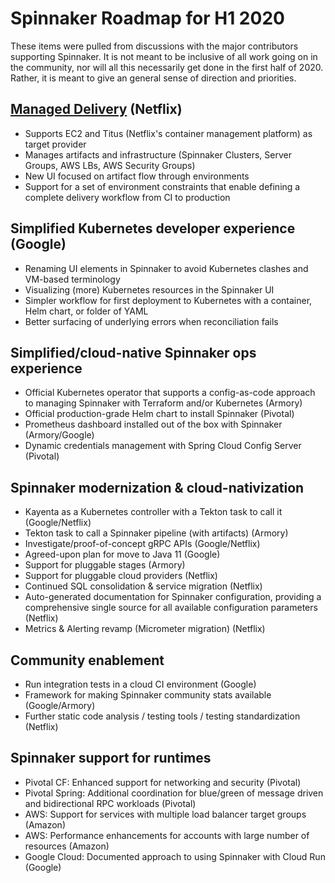 # Spinnaker Roadmap for H1 2020

These items were pulled from discussions with the major contributors supporting
Spinnaker. It is not meant to be inclusive of all work going on in the
community, nor will all this necessarily get done in the first half of 2020.
Rather, it is meant to give an general sense of direction and priorities.

## [Managed Delivery](https://blog.spinnaker.io/managed-delivery-evolving-continuous-delivery-at-netflix-eb74877fb33c) (Netflix)

*   Supports EC2 and Titus (Netflix's container management platform) as target
    provider
*   Manages artifacts and infrastructure (Spinnaker Clusters, Server Groups, AWS
    LBs, AWS Security Groups)
*   New UI focused on artifact flow through environments
*   Support for a set of environment constraints that enable defining a complete
    delivery workflow from CI to production

## Simplified Kubernetes developer experience (Google)

*   Renaming UI elements in Spinnaker to avoid Kubernetes clashes and VM-based
    terminology
*   Visualizing (more) Kubernetes resources in the Spinnaker UI
*   Simpler workflow for first deployment to Kubernetes with a container, Helm
    chart, or folder of YAML
*   Better surfacing of underlying errors when reconciliation fails

## Simplified/cloud-native Spinnaker ops experience

*   Official Kubernetes operator that supports a config-as-code approach to
    managing Spinnaker with Terraform and/or Kubernetes (Armory)
*   Official production-grade Helm chart to install Spinnaker (Pivotal)
*   Prometheus dashboard installed out of the box with Spinnaker (Armory/Google)
*   Dynamic credentials management with Spring Cloud Config Server (Pivotal)

## Spinnaker modernization & cloud-nativization

*   Kayenta as a Kubernetes controller with a Tekton task to call it
    (Google/Netflix)
*   Tekton task to call a Spinnaker pipeline (with artifacts) (Armory)
*   Investigate/proof-of-concept gRPC APIs (Google/Netflix)
*   Agreed-upon plan for move to Java 11 (Google)
*   Support for pluggable stages (Armory)
*   Support for pluggable cloud providers (Netflix)
*   Continued SQL consolidation & service migration (Netflix)
*   Auto-generated documentation for Spinnaker configuration, providing a
    comprehensive single source for all available configuration parameters
    (Netflix)
*   Metrics & Alerting revamp (Micrometer migration) (Netflix)

## Community enablement

*   Run integration tests in a cloud CI environment (Google)
*   Framework for making Spinnaker community stats available (Google/Armory)
*   Further static code analysis / testing tools / testing standardization
    (Netflix)

## Spinnaker support for runtimes

*   Pivotal CF: Enhanced support for networking and security (Pivotal)
*   Pivotal Spring: Additional coordination for blue/green of message driven and
    bidirectional RPC workloads (Pivotal)
*   AWS: Support for services with multiple load balancer target groups (Amazon)
*   AWS: Performance enhancements for accounts with large number of resources
    (Amazon)
*   Google Cloud: Documented approach to using Spinnaker with Cloud Run (Google)
